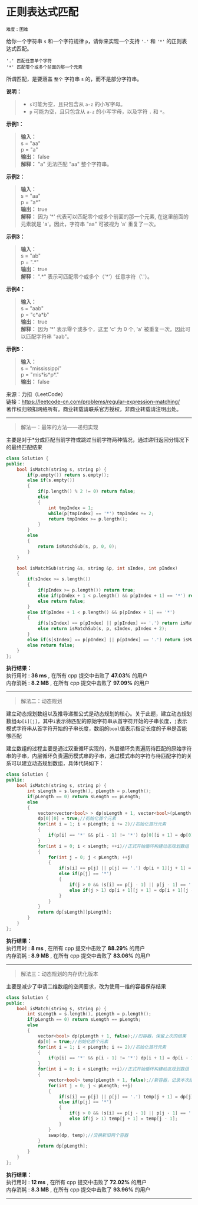# 正则表达式匹配 #  
`难度：困难`  

给你一个字符串 `s` 和一个字符规律 `p`，请你来实现一个支持 `'.'` 和 `'*'` 的正则表达式匹配。  
```
'.' 匹配任意单个字符
'*' 匹配零个或多个前面的那一个元素
```  
所谓匹配，是要涵盖 `整个` 字符串 `s` 的，而不是部分字符串。  

**说明：**  
>- `s`可能为空，且只包含从 `a-z` 的小写字母。  
>- `p` 可能为空，且只包含从 `a-z` 的小写字母，以及字符 `.` 和 `*`。  

**示例1：**  
>**输入：**   
s = "aa"  
p = "a"   
>**输出：** false  
>**解释：** "a" 无法匹配 "aa" 整个字符串。  

**示例2：**  
>**输入：**  
s = "aa"  
p = "a*"  
>**输出：** true  
>**解释：** 因为 '*' 代表可以匹配零个或多个前面的那一个元素, 在这里前面的元素就是 'a'。因此，字符串 "aa" 可被视为 'a' 重复了一次。  

**示例3：**  
>**输入：**  
s = "ab"  
p = ".*"  
>**输出：** true    
>**解释：** ".\*" 表示可匹配零个或多个（'\*'）任意字符（'.'）。 

**示例4：**  
>**输入：**  
s = "aab"  
p = "c\*a\*b"  
>**输出：** true    
>**解释：** 因为 '*' 表示零个或多个，这里 'c' 为 0 个, 'a' 被重复一次。因此可以匹配字符串 "aab"。  

**示例5：**  
>**输入：**  
s = "mississippi"  
p = "mis\*is\*p\*."  
>**输出：** false    

来源：力扣（LeetCode）  
链接：https://leetcode-cn.com/problems/regular-expression-matching/  
著作权归领扣网络所有。商业转载请联系官方授权，非商业转载请注明出处。  

---
>解法一：最笨的方法——递归实现  

主要是对于*分成匹配当前字符或跳过当前字符两种情况，通过递归返回分情况下的最终匹配结果
```C++
class Solution {
public:
    bool isMatch(string s, string p) {
        if(p.empty()) return s.empty();
        else if(s.empty())
        {
            if(p.length() % 2 != 0) return false;
            else
            {
                int tmpIndex = 1;
                while(p[tmpIndex] == '*') tmpIndex += 2;
                return tmpIndex >= p.length();
            }
        }
        else
        {
            return isMatchSub(s, p, 0, 0);
        }
    }

    bool isMatchSub(string &s, string &p, int sIndex, int pIndex)
    {
        if(sIndex >= s.length())
        {
            if(pIndex >= p.length()) return true;
            else if(pIndex + 1 < p.length() && p[pIndex + 1] == '*') return isMatchSub(s, p, sIndex, pIndex + 2);
            else return false;
        }
        else if(pIndex + 1 < p.length() && p[pIndex + 1] == '*')
        {
            if(s[sIndex] == p[pIndex] || p[pIndex] == '.') return isMatchSub(s, p, sIndex + 1, pIndex) || isMatchSub(s, p, sIndex, pIndex + 2);
            else return isMatchSub(s, p, sIndex, pIndex + 2);
        }
        else if(s[sIndex] == p[pIndex] || p[pIndex] == '.') return isMatchSub(s, p, sIndex + 1, pIndex + 1);
        else return false;
    }
};
```  

**执行结果：**  
执行用时 : **36 ms** , 在所有 cpp 提交中击败了 **47.03%** 的用户  
内存消耗 : **8.2 MB** , 在所有 cpp 提交中击败了 **97.09%** 的用户  

---  
>解法二：动态规划  

建立动态规划数组以及推导递推公式是动态规划的核心。关于此题，建立动态规划数组`dp[i][j]`，其中`i`表示待匹配的原始字符串从首字符开始的子串长度，`j`表示模式字符串从首字符开始的子串长度，数组的`bool`值表示指定长度的子串是否能够匹配  

建立数组的过程主要是通过双重循环实现的，外层循环负责遍历待匹配的原始字符串的子串，内层循环负责遍历模式串的子串，通过模式串的字符与待匹配字符的关系可以建立动态规划数组，具体代码如下：  
```C++
class Solution {
public:
    bool isMatch(string s, string p) {
        int sLength = s.length(), pLength = p.length();
        if(pLength == 0) return sLength == pLength;
        else
        {
            vector<vector<bool> > dp(sLength + 1, vector<bool>(pLength + 1, false));
            dp[0][0] = true;//初始化首个元素
            for(int i = 1; i < pLength; i += 2)//初始化首行元素
            {
                if(p[i] == '*' && p[i - 1] != '*') dp[0][i + 1] = dp[0][i - 1];
            }
            for(int i = 0; i < sLength; ++i)//正式开始循环构建动态规划数组
            {
                for(int j = 0; j < pLength; ++j)
                {
                    if(s[i] == p[j] || p[j] == '.') dp[i + 1][j + 1] = dp[i][j];//字符匹配上的情况
                    else if(p[j] == '*')
                    {
                        if(j > 0 && (s[i] == p[j - 1] || p[j - 1] == '.')) dp[i + 1][j + 1] = (dp[i][j] || dp[i + 1][j - 1] || dp[i][j + 1]);//分成三种并列情况，分别为匹配并删除字符、直接删除字符以及匹配并保留字符
                        else if(j > 1) dp[i + 1][j + 1] = dp[i + 1][j - 1];//直接删除字符
                    }
                }
            }
            return dp[sLength][pLength];
        }
    }
};
```  

**执行结果：**  
执行用时 : **8 ms** , 在所有 cpp 提交中击败了 **88.29%** 的用户  
内存消耗 : **8.9 MB** , 在所有 cpp 提交中击败了 **83.06%** 的用户  

---  
>解法三：动态规划的内存优化版本  

主要是减少了申请二维数组的空间要求，改为使用一维的容器保存结果  
```C++
class Solution {
public:
    bool isMatch(string s, string p) {
        int sLength = s.length(), pLength = p.length();
        if(pLength == 0) return sLength == pLength;
        else
        {
            vector<bool> dp(pLength + 1, false);//旧容器，保留上次的结果
            dp[0] = true;//初始化首个元素
            for(int i = 1; i < pLength; i += 2)//初始化首行元素
            {
                if(p[i] == '*' && p[i - 1] != '*') dp[i + 1] = dp[i - 1];
            }
            for(int i = 0; i < sLength; ++i)//正式开始循环构建动态规划数组
            {
                vector<bool> temp(pLength + 1, false);//新容器，记录本次结果
                for(int j = 0; j < pLength; ++j)
                {
                    if(s[i] == p[j] || p[j] == '.') temp[j + 1] = dp[j];
                    else if(p[j] == '*')
                    {
                        if(j > 0 && (s[i] == p[j - 1] || p[j - 1] == '.')) temp[j + 1] = (dp[j] || temp[j - 1] || dp[j + 1]);
                        else if(j > 1) temp[j + 1] = temp[j - 1];
                    }
                }
                swap(dp, temp);//交换新旧两个容器
            }
            return dp[pLength];
        }
    }
};
```  

**执行结果：**  
执行用时 : **12 ms** , 在所有 cpp 提交中击败了 **72.02%** 的用户  
内存消耗 : **8.3 MB** , 在所有 cpp 提交中击败了 **93.96%** 的用户  

---  